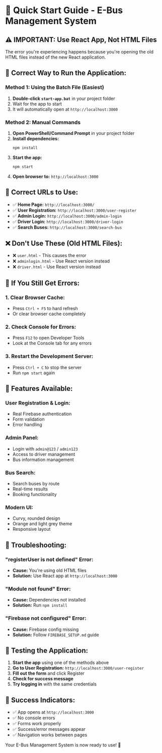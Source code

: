 # 🚀 Quick Start Guide - E-Bus Management System

## ⚠️ **IMPORTANT: Use React App, Not HTML Files**

The error you're experiencing happens because you're opening the old HTML files instead of the new React application.

## 🎯 **Correct Way to Run the Application:**

### **Method 1: Using the Batch File (Easiest)**
1. **Double-click `start-app.bat`** in your project folder
2. Wait for the app to start
3. It will automatically open at `http://localhost:3000`

### **Method 2: Manual Commands**
1. **Open PowerShell/Command Prompt** in your project folder
2. **Install dependencies:**
   ```bash
   npm install
   ```
3. **Start the app:**
   ```bash
   npm start
   ```
4. **Open browser to:** `http://localhost:3000`

## 🔗 **Correct URLs to Use:**

- ✅ **Home Page:** `http://localhost:3000/`
- ✅ **User Registration:** `http://localhost:3000/user-register`
- ✅ **Admin Login:** `http://localhost:3000/admin-login`
- ✅ **Driver Login:** `http://localhost:3000/driver-login`
- ✅ **Search Buses:** `http://localhost:3000/search-bus`

## ❌ **Don't Use These (Old HTML Files):**
- ❌ `user.html` - This causes the error
- ❌ `adminlogin.html` - Use React version instead
- ❌ `driver.html` - Use React version instead

## 🔧 **If You Still Get Errors:**

### **1. Clear Browser Cache:**
- Press `Ctrl + F5` to hard refresh
- Or clear browser cache completely

### **2. Check Console for Errors:**
- Press `F12` to open Developer Tools
- Look at the Console tab for any errors

### **3. Restart the Development Server:**
- Press `Ctrl + C` to stop the server
- Run `npm start` again

## 🎨 **Features Available:**

### **User Registration & Login:**
- Real Firebase authentication
- Form validation
- Error handling

### **Admin Panel:**
- Login with `admin@123` / `admin123`
- Access to driver management
- Bus information management

### **Bus Search:**
- Search buses by route
- Real-time results
- Booking functionality

### **Modern UI:**
- Curvy, rounded design
- Orange and light grey theme
- Responsive layout

## 🚨 **Troubleshooting:**

### **"registerUser is not defined" Error:**
- **Cause:** You're using old HTML files
- **Solution:** Use React app at `http://localhost:3000`

### **"Module not found" Error:**
- **Cause:** Dependencies not installed
- **Solution:** Run `npm install`

### **"Firebase not configured" Error:**
- **Cause:** Firebase config missing
- **Solution:** Follow `FIREBASE_SETUP.md` guide

## 📱 **Testing the Application:**

1. **Start the app** using one of the methods above
2. **Go to User Registration:** `http://localhost:3000/user-register`
3. **Fill out the form** and click Register
4. **Check for success message**
5. **Try logging in** with the same credentials

## 🎉 **Success Indicators:**

- ✅ App opens at `http://localhost:3000`
- ✅ No console errors
- ✅ Forms work properly
- ✅ Success/error messages appear
- ✅ Navigation works between pages

Your E-Bus Management System is now ready to use! 🚌

